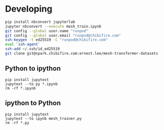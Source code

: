 # Developing

```bash
pip install nbconvert jupyterlab
jupyter nbconvert --execute mesh_train.ipynb
git config --global user.name "runpod"
git config --global user.email "runpod@chibifire.com"
ssh-keygen -t ed25519 -C "runpod@chibifire.com"
eval `ssh-agent`
ssh-add ~/.ssh/id_ed25519
git clone git@spark.chibifire.com:ernest.lee/mesh-transformer-datasets.git
```

## Python to ipython

```
pip install jupytext
jupytext --to py *.ipynb
rm -rf *.ipynb
```

## ipython to Python 

```
pip install jupytext
jupytext --to ipynb mesh_trainer.py
rm -rf *.py
```
